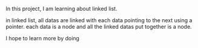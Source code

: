 In this project, I am learning about linked list. 

in linked list, all datas are linked with each data pointing to the next using a pointer. each data is a node and all the linked datas put together is a node.

I hope to learn more by doing

